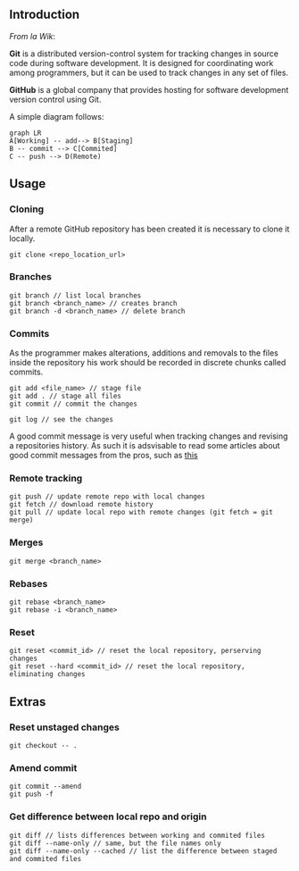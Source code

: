 ## Introduction


_From la Wik_:

**Git** is a distributed version-control system for tracking changes in source code during software development. It is designed for coordinating work among programmers, but it can be used to track changes in any set of files.

**GitHub** is a global company that provides hosting for software development version control using Git.

A simple diagram follows: 

```mermaid
graph LR
A[Working] -- add--> B[Staging]
B -- commit --> C[Commited]
C -- push --> D(Remote)
```


## Usage

### Cloning

After a remote GitHub repository has been created it is necessary to clone it locally.

```
git clone <repo_location_url>
```

### Branches

```
git branch // list local branches
git branch <branch_name> // creates branch
git branch -d <branch_name> // delete branch
```

### Commits

As the programmer makes alterations, additions and removals to the files inside the repository his work should be recorded in discrete chunks called commits.

```
git add <file_name> // stage file
git add . // stage all files 
git commit // commit the changes

git log // see the changes
```

A good commit message is very useful when tracking changes and revising a repositories history. As such it is adsvisable to read some articles about good commit messages from the pros, such as [this](https://chris.beams.io/posts/git-commit/)

### Remote tracking

```
git push // update remote repo with local changes
git fetch // download remote history
git pull // update local repo with remote changes (git fetch = git merge)
```

### Merges

```
git merge <branch_name>
```

### Rebases

```
git rebase <branch_name>
git rebase -i <branch_name>
```

### Reset

```
git reset <commit_id> // reset the local repository, perserving changes
git reset --hard <commit_id> // reset the local repository, eliminating changes
```

## Extras

### Reset unstaged changes

```
git checkout -- .
```

### Amend commit

```
git commit --amend
git push -f
```

### Get difference between local repo and origin

```
git diff // lists differences between working and commited files
git diff --name-only // same, but the file names only 
git diff --name-only --cached // list the difference between staged and commited files
```
